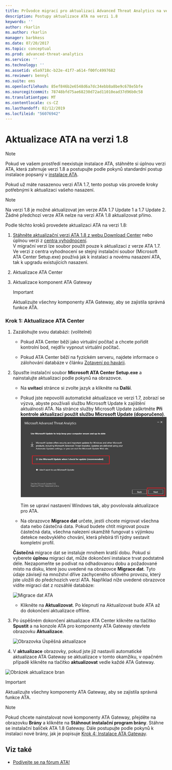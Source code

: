 ```yaml
---
title: Průvodce migrací pro aktualizaci Advanced Threat Analytics na verzi 1.8 | Dokumentace Microsoftu
description: Postupy aktualizace ATA na verzi 1.8
keywords: ''
author: rkarlin
ms.author: rkarlin
manager: barbkess
ms.date: 07/20/2017
ms.topic: conceptual
ms.prod: advanced-threat-analytics
ms.service: ''
ms.technology: ''
ms.assetid: e5a9718c-b22e-41f7-a614-f00fc4997682
ms.reviewer: bennyl
ms.suite: ems
ms.openlocfilehash: 85ef846b2e6548d6a7dc34ebb8a8be9c678e5bfe
ms.sourcegitcommit: 78748bfd75ae68230d72ad11010ead37d96b0c58
ms.translationtype: MT
ms.contentlocale: cs-CZ
ms.lasthandoff: 02/12/2019
ms.locfileid: "56076942"
---
```

# <a name="updating-ata-to-version-18"></a>Aktualizace ATA na verzi 1.8

> [!NOTE] 
> Pokud ve vašem prostředí neexistuje instalace ATA, stáhněte si úplnou verzi ATA, která zahrnuje verzi 1.8 a postupujte podle pokynů standardní postup instalace popsaný v [instalace ATA](install-ata-step1.md).

Pokud už máte nasazenou verzi ATA 1.7, tento postup vás provede kroky potřebnými k aktualizaci vašeho nasazení.

> [!NOTE] 
>  Na verzi 1.8 je možné aktualizovat jen verze ATA 1.7 Update 1 a 1.7 Update 2. Žádné předchozí verze ATA nelze na verzi ATA 1.8 aktualizovat přímo.

Podle těchto kroků provedete aktualizaci ATA na verzi 1.8:

1.  [Stáhněte aktualizační verzi ATA 1.8 z webu Download Center](https://www.microsoft.com/download/details.aspx?id=55536) nebo úplnou verzi z [centra vyhodnocení](http://www.microsoft.com/evalcenter/evaluate-microsoft-advanced-threat-analytics).<br>
V migrační verzi lze soubor použít pouze k aktualizaci z verze ATA 1.7. Ve verzi z centra vyhodnocení se stejný instalační soubor (Microsoft ATA Center Setup.exe) používá jak k instalaci a novému nasazení ATA, tak k upgradu existujících nasazení.

2.  Aktualizace ATA Center

4.  Aktualizace komponent ATA Gateway

    > [!IMPORTANT]
    > Aktualizujte všechny komponenty ATA Gateway, aby se zajistila správná funkce ATA.

### <a name="step-1-update-the-ata-center"></a>Krok 1: Aktualizace ATA Center

1. Zazálohujte svou databázi: (volitelné)

   -   Pokud ATA Center běží jako virtuální počítač a chcete pořídit kontrolní bod, nejdřív vypnout virtuální počítač.

   -   Pokud ATA Center běží na fyzickém serveru, najdete informace o zálohování databáze v článku [Zotavení po havárii](disaster-recovery.md).

2. Spusťte instalační soubor **Microsoft ATA Center Setup.exe** a nainstalujte aktualizaci podle pokynů na obrazovce.

   - Na **uvítací** stránce si zvolte jazyk a klikněte na **Další**.

   - Pokud jste nepovolili automatické aktualizace ve verzi 1.7, zobrazí se výzva, abyste používali službu Microsoft Update k zajištění aktuálnosti ATA.  Na stránce služby Microsoft Update zaškrtněte **Při kontrole aktualizací použít službu Microsoft Update (doporučeno)**.
     ![Zachovat aktuální obrázek ATA](media/ata_ms_update.png)
     
     Tím se upraví nastavení Windows tak, aby povolovala aktualizace pro ATA. 
    
   - Na obrazovce **Migrace dat** určete, jestli chcete migrovat všechna data nebo částečná data. Pokud budete chtít migrovat pouze částečná data, všechna nalezení okamžitě fungovat s výjimkou detekce neobvyklého chování, která přebírá tři týdny sestavit kompletní profil.  
    
   **Částečná** migrace dat se instaluje mnohem kratší dobu. Pokud si vyberete **úplnou** migraci dat, může dokončení instalace trvat podstatně déle. Nezapomeňte se podívat na odhadovanou dobu a požadované místo na disku, které jsou uvedené na obrazovce **Migrace dat**. Tyto údaje závisejí na množství dříve zachyceného síťového provozu, který jste uložili do předchozích verzí ATA. Například níže uvedené obrazovce vidíte migraci dat z rozsáhlé databáze:
         
   ![Migrace dat ATA](media/migration-data-migration.png)

   -  Klikněte na **Aktualizovat**. Po klepnutí na Aktualizovat bude ATA až do dokončení aktualizace offline.

3. Po úspěšném dokončení aktualizace ATA Center klikněte na tlačítko **Spustit** a na konzole ATA pro komponenty ATA Gateway otevřete obrazovku **Aktualizace**.

   ![Obrazovka Úspěšná aktualizace](media/migration-center-success.png)

4. V **aktualizace** obrazovky, pokud jste již nastavili automatické aktualizace ATA Gateway se aktualizace v tomto okamžiku, v opačném případě klikněte na tlačítko **aktualizovat** vedle každé ATA Gateway.
  
![Obrázek aktualizace bran](media/migration-update-gw.png)

  
> [!IMPORTANT] 
> Aktualizujte všechny komponenty ATA Gateway, aby se zajistila správná funkce ATA.
 
> [!NOTE] 
> Pokud chcete nainstalovat nové komponenty ATA Gateway, přejděte na obrazovku **Brány** a klikněte na **Stáhnout instalační program brány**. Stáhne se instalační balíček ATA 1.8 Gateway. Dále postupujte podle pokynů k instalaci nové brány, jak je popisuje [Krok 4: Instalace ATA Gateway](install-ata-step4.md).


## <a name="see-also"></a>Viz také

- [Podívejte se na fórum ATA!](https://social.technet.microsoft.com/Forums/security/home?forum=mata)
